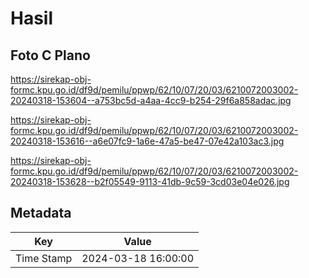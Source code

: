 # Hasil

## Foto C Plano

https://sirekap-obj-formc.kpu.go.id/df9d/pemilu/ppwp/62/10/07/20/03/6210072003002-20240318-153604--a753bc5d-a4aa-4cc9-b254-29f6a858adac.jpg

https://sirekap-obj-formc.kpu.go.id/df9d/pemilu/ppwp/62/10/07/20/03/6210072003002-20240318-153616--a6e07fc9-1a6e-47a5-be47-07e42a103ac3.jpg

https://sirekap-obj-formc.kpu.go.id/df9d/pemilu/ppwp/62/10/07/20/03/6210072003002-20240318-153628--b2f05549-9113-41db-9c59-3cd03e04e026.jpg


## Metadata

| Key        | Value               |
| ---------- | ------------------- |
| Time Stamp | 2024-03-18 16:00:00 |



